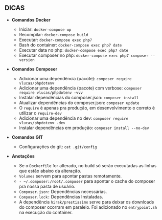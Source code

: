 ## DICAS

* **Comandos Docker**
  * Iniciar: `docker-compose up`
  * Recompilar: `docker-compose build`
  * Executar: `docker-compose exec php7`
  * Bash do container: `docker-compose exec php7 date`
  * Executar data no php: `docker-compose exec php7 date`
  * Executar composer no php: `docker-compose exec php7 composer --version`

* **Comandos Composer**
  * Adicionar uma dependência (pacote): `composer require vlucas/phpdotenv`
  * Adicionar uma dependência (pacote) com verbose: `composer require vlucas/phpdotenv -vvv`
  * Instalar dependências do composer.json: `composer install`
  * Atualizar dependências do composer.json: `composer update`
  * O `require` é apenas pra produção, em desenvolvimento o correto é utilizar o `require-dev`
  * Adicionar uma dependência no dev: `composer require vlucas/phpdotenv -dev`
  * Instalar dependências em produção: `composer install --no-dev`

* **Comandos GIT**
  * Configurações do git: `cat .git/config`

* **Anotações**
  * Se o `Dockerfile` for alterado, no build só serão executadas as linhas que estão abaixo da alteração.
  * `Volumes` servem para apontar pastas remotamente.
  * `- ~/.composer:/root/.composer` para apontar o cache do composer pra nossa pasta de usuário.
  * `Composer.json:` Dependências necessárias.
  * `Composer.lock:` Dependências Instaladas.
  * A dependência `hirak/prestissimo` serve para deixar os downloads do composer ocorram em paralelo. Foi adicionado no `entrypoint.sh` na execução do container.
